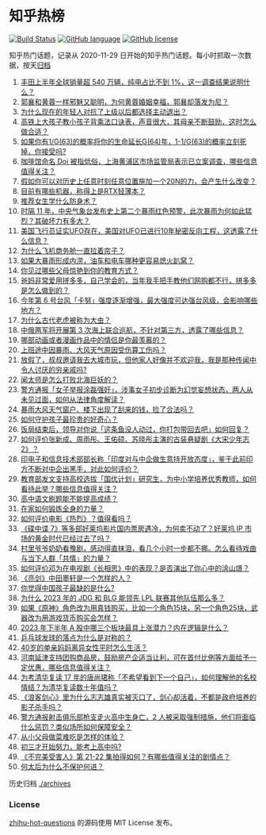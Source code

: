 # 知乎热榜
[![Build Status](https://github.com/ToWeLong/zhihu-hot-questions/workflows/CI/badge.svg)](https://github.com/ToWeLong/zhihu-hot-questions/actions)
[![GitHub language](https://img.shields.io/badge/language-golang-orange.svg)](https://golang.org/)
[![GitHub license](https://img.shields.io/github/license/ToWeLong/zhihu-hot-questions)](https://github.com/ToWeLong/zhihu-hot-questions/blob/main/LICENSE)

知乎热门话题，记录从 2020-11-29 日开始的知乎热门话题。每小时抓取一次数据，按天[归档](./archives)

<!-- BEGIN -->

1. [丰田上半年全球销量超 540 万辆，纯电占比不到 1%，这一调查结果说明什么？](https://www.zhihu.com/question/614444303)
1. [郭襄和黄蓉一样邪魅又聪明，为何黄蓉婚姻幸福，郭襄却落发为尼？](https://www.zhihu.com/question/614303849)
1. [为什么现在的年轻人对抗了上级以后都选择主动退出？](https://www.zhihu.com/question/613681273)
1. [高铁上大孩子教小孩子背乘法口诀表，声音很大，其母亲不断鼓励，这时怎么做合适？](https://www.zhihu.com/question/614220609)
1. [如果你有1/G(63)的概率将你的生命延长G(64)年，1-1/G(63)的概率立刻死掉，你接受吗?](https://www.zhihu.com/question/595640458)
1. [咖啡馆命名 Doi 被指低俗，上海黄浦区市场监管局表示已立案调查，哪些信息值得关注？](https://www.zhihu.com/question/614421114)
1. [假如你可以对历史上任意时刻任意位置施加一个20N的力，会产生什么改变？](https://www.zhihu.com/question/606039811)
1. [目前有哪些机器，称得上是RTX轻薄本？](https://www.zhihu.com/question/614112208)
1. [推荐女生学什么防身术？](https://www.zhihu.com/question/343491536)
1. [时隔 11 年，中央气象台发布史上第二个暴雨红色预警，此次暴雨为何如此猛烈？其破坏力有多大？](https://www.zhihu.com/question/614628336)
1. [美国飞行员证实UFO存在，美国对UFO已进行10年秘密反向工程，这透露了什么信息？](https://www.zhihu.com/question/614456822)
1. [为什么飞机商务舱一直拉着帘子？](https://www.zhihu.com/question/346204250)
1. [如果大暴雨形成内涝，油车和电车哪种更容易熄火趴窝？](https://www.zhihu.com/question/613310322)
1. [你见过哪些父母惊艳到你的教育方式？](https://www.zhihu.com/question/264918610)
1. [爸妈非常爱用拼多多，自己学会的，当年我手把手教他们网购都不行，拼多多是怎么做到的？](https://www.zhihu.com/question/614425398)
1. [今年第 6 号台风「卡努」强度逐渐增强，最大强度可达强台风级，会影响哪些地方？](https://www.zhihu.com/question/614726695)
1. [为什么古代老虎被称为大虫？](https://www.zhihu.com/question/29161985)
1. [中俄两军将开展第 3 次海上联合巡航，不针对第三方，透露了哪些信息？](https://www.zhihu.com/question/614042242)
1. [哪部动画或者漫画作品中的情侣是你最羡慕的？](https://www.zhihu.com/question/420887959)
1. [上班途中因暴雨、大风天气原因受伤算工伤吗？](https://www.zhihu.com/question/614724833)
1. [放假了，叔叔邀请我去大城市玩，但他家人好像并不欢迎我，我是那种传闻中令人讨厌的穷亲戚吗?](https://www.zhihu.com/question/613436674)
1. [闻太师是怎么打败北海巨妖的？](https://www.zhihu.com/question/560954276)
1. [警方通报「女子举报涂磊强奸」，涉事女子初步诊断为幻觉妄想状态，两人从未见过面，如何从法律角度解读？](https://www.zhihu.com/question/614615503)
1. [暴雨大风天气窗户、楼下出现了刮来的钱，捡了合法吗？](https://www.zhihu.com/question/614723319)
1. [如何守护孩子最珍贵的好奇心？](https://www.zhihu.com/question/614177399)
1. [饭局结束后，领导对你说「这条鱼没人动过，你打包带回去吧」如何回复？](https://www.zhihu.com/question/613860920)
1. [如何评价张新成、周雨彤、王佑硕、苏晓彤主演的古装悬疑剧《大宋少年志 2》？](https://www.zhihu.com/question/614633416)
1. [印电子和信息技术部部长称「印度对与中企做生意持开放态度」，鉴于此前印方不断对中企出黑手，对此如何评价？](https://www.zhihu.com/question/614156780)
1. [教育部发文支持高校选拔「国优计划」研究生，为中小学培养优秀教师，如何看待此举？哪些信息值得关注？](https://www.zhihu.com/question/614233089)
1. [高中语文刷题能不能提高成绩？](https://www.zhihu.com/question/37301560)
1. [在家如何锻炼全身的力量？](https://www.zhihu.com/question/614403038)
1. [如何评价电影《热烈》？值得看吗？](https://www.zhihu.com/question/612885378)
1. [《碟中谍 7》等多部好莱坞影片国内票房遇冷，为何卖不动了？好莱坞 IP 市场的黄金时代已经过去了吗？](https://www.zhihu.com/question/614717890)
1. [村里爷爷奶奶看豫剧，感动得直抹泪，看几个小时一步都不挪。怎么看待戏曲与当下人群「共情」的力量？](https://www.zhihu.com/question/613695579)
1. [如何评价邓为在电视剧《长相思》中的表现？是否演出了你心中的涂山璟？](https://www.zhihu.com/question/613715481)
1. [《亮剑》中田墨轩是一个怎样的人？](https://www.zhihu.com/question/570114798)
1. [你觉得中国孩子最缺的是什么?](https://www.zhihu.com/question/610021061)
1. [为什么 2023 年的 JDG 和 BLG 能领先 LPL 联赛其他队伍那么多？](https://www.zhihu.com/question/614102934)
1. [如果《原神》角色改为用真钱购买，比如一个角色15块，另一个角色25块，武器改为用游戏货币购买会怎样？](https://www.zhihu.com/question/614176229)
1. [2023 年下半年 A 股中哪三个板块最具上涨潜力？内在逻辑是什么？](https://www.zhihu.com/question/614395046)
1. [乒乓球发球的落点为什么是对称的？](https://www.zhihu.com/question/509754421)
1. [40岁的单亲妈妈离异女性平时怎么生活？](https://www.zhihu.com/question/264006115)
1. [河南延津支持团购商品房，鼓励房产企适当让利，可在首付比例等方面给予一定优惠，哪些信息值得关注？](https://www.zhihu.com/question/614659036)
1. [为考清华复读 17 年的唐尚珺称「不希望看到下一个自己」，如何理解他的名校情结？为清华复读数十年值吗？](https://www.zhihu.com/question/614532847)
1. [《浪客剑心》里为什么志志雄真实被灭口了，剑心却活着，不都是政府培养的影子杀手吗？](https://www.zhihu.com/question/404266610)
1. [警方通报射击俱乐部枪支走火高中生身亡，2 人被采取强制措施，他们将面临什么惩罚？类似场所如何保障安全？](https://www.zhihu.com/question/614057861)
1. [从小父母做菜难吃是怎样的体验？](https://www.zhihu.com/question/40805828)
1. [初三才开始努力，能考上高中吗?](https://www.zhihu.com/question/613566103)
1. [《不完美受害人》第 21-22 集拍得如何？有哪些值得关注的剧情点？](https://www.zhihu.com/question/614303184)
1. [何太后为什么不保护何进？](https://www.zhihu.com/question/614161110)

<!-- END -->

历史归档 [./archives](./archives)


### License
[zhihu-hot-questions](https://github.com/towelong/zhihu-hot-questions) 的源码使用 MIT License 发布。